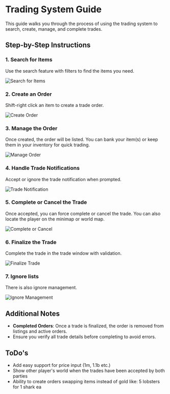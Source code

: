 # Trading System Guide

This guide walks you through the process of using the trading system to search, create, manage, and complete trades.

## Step-by-Step Instructions

### 1. Search for Items
Use the search feature with filters to find the items you need.

![Search for Items](https://cdn.discordapp.com/attachments/713075501471760528/1384325761632178216/2025-06-17_01-51-21.png?ex=68520555&is=6850b3d5&hm=3ec026156f356992d39e16579d66227be256536b2ee73e5de5ea5816907632ae&)

### 2. Create an Order
Shift-right click an item to create a trade order.

![Create Order](https://cdn.discordapp.com/attachments/713075501471760528/1384324549235052657/2025-06-17_01-52-16.png?ex=68520434&is=6850b2b4&hm=7ce14c9f29e9a3e1b59d9acac74710031b72adc2e2f49415694c99b00c2a6216&)

### 3. Manage the Order
Once created, the order will be listed. You can bank your item(s) or keep them in your inventory for quick trading.

![Manage Order](https://cdn.discordapp.com/attachments/713075501471760528/1384323374599372872/2025-06-17_02-04-22.png?ex=6852031b&is=6850b19b&hm=ffbae9d9926b6d6b2a32a972460d11fa1d29938c6291b0ee20f07095b6b98c00&)

### 4. Handle Trade Notifications
Accept or ignore the trade notification when prompted.

![Trade Notification](https://cdn.discordapp.com/attachments/713075501471760528/1384323328621285406/2025-06-17_02-04-26.png?ex=68520311&is=6850b191&hm=10f1d20ec66c3a3d3c80b881e509a1d2fedd73361728eb78d1d2500583b29519&)

### 5. Complete or Cancel the Trade
Once accepted, you can force complete or cancel the trade. You can also locate the player on the minimap or world map.

![Complete or Cancel](https://cdn.discordapp.com/attachments/713075501471760528/1384324004013146213/2025-06-17_02-05-09.png?ex=685203b2&is=6850b232&hm=85cd509070674a85980d48cb445addb542891b83bb69964be6063812f2c83627&)

### 6. Finalize the Trade
Complete the trade in the trade window with validation.

![Finalize Trade](https://cdn.discordapp.com/attachments/713075501471760528/1384324459972001905/2025-06-17_02-05-24.png?ex=6852041e&is=6850b29e&hm=a3a1f6e3b094675dc02fc2d9eb30ab3101af4458518eec0b1f1ef1d522876368&)


### 7. Ignore lists
There is also ignore management.

![Ignore Management](https://media.discordapp.net/attachments/713075501471760528/1384323810253340754/2025-06-17_02-08-20.png?ex=68520383&is=6850b203&hm=a6aceb54604e5984f519458c26b4ba394bc779561fdfb7575e06779b8c198520)

## Additional Notes
- **Completed Orders**: Once a trade is finalized, the order is removed from listings and active orders.
- Ensure you verify all trade details before completing to avoid errors.

## ToDo's
- Add easy support for price input (1m, 1.1b etc.)
- Show other player's world when the trades have been accepted by both parties
- Ability to create orders swapping items instead of gold like: 5 lobsters for 1 shark ea